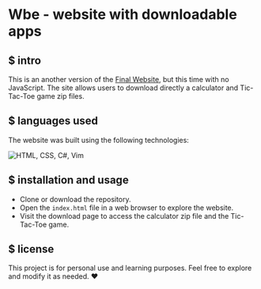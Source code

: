 # Wbe - website with downloadable apps

## $ intro
This is an another version of the [Final Website](https://github.com/lucian-xinitrc/FinalWebsite), but this time with no JavaScript. The site allows users to download directly a calculator and Tic-Tac-Toe game zip files. 


## $ languages used
The website was built using the following technologies:

![HTML, CSS, C#, Vim](https://skillicons.dev/icons?i=html,css,cs,vim)


## $ installation and usage
- Clone or download the repository.
- Open the `index.html` file in a web browser to explore the website.
- Visit the download page to access the calculator zip file and the Tic-Tac-Toe game.


## $ license
This project is for personal use and learning purposes. Feel free to explore and modify it as needed. ❤️
